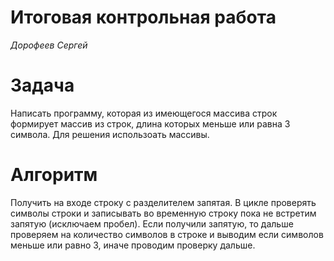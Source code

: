 # **Итоговая контрольная работа**
*Дорофеев Сергей*

# Задача
Написать программу, которая из имеющегося массива строк формирует массив из строк, длина которых меньше или равна 3 символа. Для решения использоать массивы.

# Алгоритм
Получить на входе строку с разделителем запятая.
В цикле проверять символы строки и записывать во временную строку пока не встретим запятую (исключаем пробел).
Если получили запятую, то дальше проверяем на количество символов в строке и выводим если символов меньше или равно 3, иначе проводим проверку дальше.